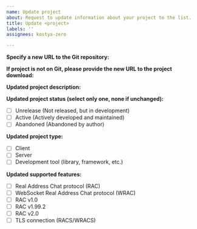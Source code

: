 ```yaml
---
name: Update project
about: Request to update information about your project to the list.
title: Update <project>
labels: ''
assignees: kostya-zero

---
```


**Specify a new URL to the Git repository:**
<!-- URL to the Git repository of your project. If you project does not have Git, leave it blank. Leave empty if it is unchanged. -->

**If project is not on Git, please provide the new URL to the project download:**
<!-- URL to the project download page. Otherwise, leave it blank -->

**Updated project description:**
<!-- What is your project about? Leave empty if it is unchanged. -->

**Updated project status (select only one, none if unchanged):**

- [ ] Unrelease (Not released, but in development)
- [ ] Active (Actively developed and maintained)
- [ ] Abandoned (Abandoned by author)

**Updated project type:**
- [ ] Client
- [ ] Server
- [ ] Development tool (library, framework, etc.)

**Updated supported features:**
- [ ] Real Address Chat protocol (RAC)
- [ ] WebSocket Real Address Chat protocol (WRAC)
- [ ] RAC v1.0
- [ ] RAC v1.99.2
- [ ] RAC v2.0
- [ ] TLS connection (RACS/WRACS)
